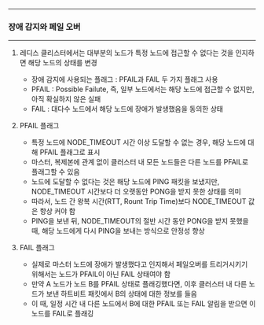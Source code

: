 -----
### 장애 감지와 페일 오버
-----
1. 레디스 클리스터에서는 대부분의 노드가 특정 노드에 접근할 수 없다는 것을 인지하면 해당 노드의 상태를 변경
   - 장애 감지에 사용되는 플래그 : PFAIL과 FAIL 두 가지 플래그 사용
   - PFAIL : Possible Failute, 즉, 일부 노드에서는 해당 노드에 접근할 수 없지만, 아직 확실하지 않은 실패
   - FAIL : 대다수 노드에서 해당 노드에 장애가 발생했음을 동의한 상태

2. PFAIL 플래그
   - 특정 노드에 NODE_TIMEOUT 시간 이상 도달할 수 없는 경우, 해당 노드에 대해 PFAIL 플래그로 표시
   - 마스터, 복제본에 관계 없이 클러스터 내 모든 노드들은 다른 노드를 PFAIL로 플래그할 수 있음
   - 노드에 도달할 수 없다는 것은 해당 노드에 PING 패킷을 보냈지만, NODE_TIMEOUT 시간보다 더 오랫동안 PONG을 받지 못한 상태를 의미
   - 따라서, 노드 간 왕복 시간(RTT, Rount Trip Time)보다 NODE_TIMEOUT 값은 항상 커야 함
   - PING을 보낸 뒤, NODE_TIMEOUT의 절반 시간 동안 PONG을 받지 못했을 때, 해당 노드에게 다시 PING을 보내는 방식으로 안정성 향상

3. FAIL 플래그
   - 실제로 마스터 노드에 장애가 발생했다고 인지해서 페일오버를 트리거시키기 위해서는 노드가 PFAIL이 아닌 FAIL 상태여야 함
   - 만약 A 노드가 노드 B를 PFAIL 상태로 플래깅했다면, 이후 클러스터 내 다른 노드가 보낸 하트비트 패킷에서 B의 상태에 대한 정보를 들음
   - 이 때, 일정 시간 내 다른 노드에서 B에 대한 PFAIL 또는 FAIL 알림을 받으면 이 노드를 FAIL로 플래깅
